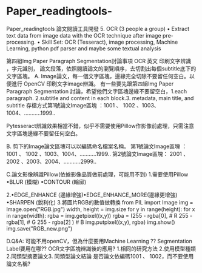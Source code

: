 # Paper_readingtools-
Paper_readingtools 
論文閱讀工具開發 
5. OCR (3 people a group) • Extract text data from image data with the OCR technique after image pre-processing. • Skill Set: OCR (Tesseract), image processing, Machine Learning, python pdf parser and maybe some textual analysis

第四組Img Paper Paragraph Segmentation討論事項 OCR 英文 印刷文字辨識 ，字元識別， 論文段落，依照閱讀論文的瀏覽順序，去切割出每個subtitle底下的文字區塊。 A. Image論文，每一個文字區塊，邊緣完全切除不要留任何空白。以便進行 OpenCV 印刷文字image辨識。 有一些要先跟第四組Img Paper Paragraph Segmentation 討論，希望他們文字區塊邊緣不要留空白，1.each paragraph. 2.subtitle and content in each block.3. metadata, main title, and subtitle 存檔方式第1號論文Image區塊 ：1001 、 1002 、1003、1004、………..1999..

Pytesseract辨識效果相當不錯，似乎不需要使用Pillow作影像前處理，只需注意文字區塊邊緣不要留任何空白。

B. 剪下的Image論文區塊可以以編碼命名檔案名稱。 第1號論文Image區塊 ：1001 、 1002 、1003、1004、………..1999.. 第2號論文Image區塊： 2001 、 2002 、2003、2004、………..2999..

C.論文影像辨識Pillow(依據影像品質做前處理，可能用不到) 1.需要使用Pillow •BLUR (模糊) •CONTOUR (輪廓)

2.•EDGE_ENHANCE (邊緣增強)•EDGE_ENHANCE_MORE(邊緣更增強) •SHARPEN (銳利化) 3.將圖片RGB的數值做轉換 from PIL import Image img = Image.open("RGB.jpg") width, height = img.size for y in range(height): for x in range(width): rgba = img.getpixel((x,y)) rgba = (255 - rgba[0], # R 255 - rgba[1], # G 255 - rgba[2] ) # B img.putpixel((x,y), rgba) img.show() img.save("RGB_new.png")

D.Q&A: 可能不用openCV，但為什麼要用Machine Learning ?? Segmentation Label要用在哪?? OCR文字區塊辨識後的應用? 1.相同的研究方法 2.使用模型種類2.同類型摘要論文3. 同類型論文結論 是否論文依編碼1001 、 1002，而不要使用論文名稱?
